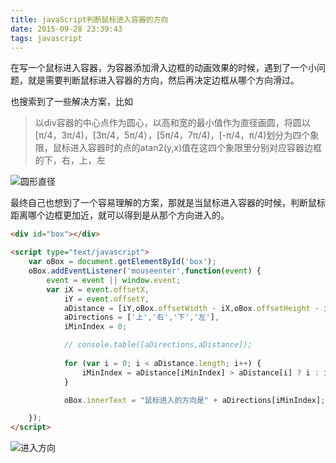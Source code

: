 ```yaml
---
title: javaScript判断鼠标进入容器的方向
date: 2015-09-28 23:39:43
tags: javascript
---
```


在写一个鼠标进入容器，为容器添加滑入边框的动画效果的时候，遇到了一个小问题，就是需要判断鼠标进入容器的方向，然后再决定边框从哪个方向滑过。

也搜索到了一些解决方案，比如

>以div容器的中心点作为圆心，以高和宽的最小值作为直径画圆，将圆以[π/4，3π/4)，[3π/4，5π/4），[5π/4，7π/4)，[-π/4，π/4)划分为四个象限，鼠标进入容器时的点的atan2(y,x)值在这四个象限里分别对应容器边框的下，右，上，左

<!--more-->

![圆形直径](https://images.cnitblog.com/i/599390/201404/161747198221329.jpg)

最终自己也想到了一个容易理解的方案，那就是当鼠标进入容器的时候，判断鼠标距离哪个边框更加近，就可以得到是从那个方向进入的。

```html
<div id="box"></div>

<script type="text/javascript">
	var oBox = document.getElementById('box');
	oBox.addEventListener('mouseenter',function(event) {
		event = event || window.event;
		var iX = event.offsetX,
			iY = event.offsetY,
			aDistance = [iY,oBox.offsetWidth - iX,oBox.offsetHeight - iY,iX],  //上右下走
			aDirections = ['上','右','下','左'],
			iMinIndex = 0;

			// console.table([aDirections,aDistance]);
				
			for (var i = 0; i < aDistance.length; i++) {
				iMinIndex = aDistance[iMinIndex] > aDistance[i] ? i : iMinIndex;
			}

			oBox.innerText = "鼠标进入的方向是" + aDirections[iMinIndex];

	});
</script>
```
![进入方向](https://cdn.thisjs.com/github/mouseenter.png)